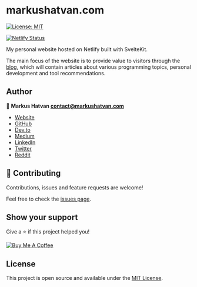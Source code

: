 # markushatvan.com

[![License: MIT](https://img.shields.io/badge/License-MIT-blue.svg)](https://opensource.org/licenses/MIT)

[![Netlify Status](https://api.netlify.com/api/v1/badges/eae4cbc6-27fb-4953-b6d4-e5b9959b8992/deploy-status)](https://app.netlify.com/sites/markushatvan/deploys)

My personal website hosted on Netlify built with SvelteKit.

The main focus of the website is to provide value to visitors through the [blog](https://markushatvan.com/blog), which will contain articles about various programming topics, personal development and tool recommendations.

## Author

👤 **Markus Hatvan <contact@markushatvan.com>**

- [Website](https://markushatvan.com)
- [GitHub](https://github.com/mhatvan)
- [Dev.to](https://dev.to/mhatvan)
- [Medium](https://medium.com/@markushatvan)
- [LinkedIn](https://www.linkedin.com/in/markus-hatvan-b912b91aa/)
- [Twitter](https://twitter.com/HatvanMarkus)
- [Reddit](https://www.reddit.com/user/chimpcmder)

## 🤝 Contributing

Contributions, issues and feature requests are welcome!

Feel free to check the [issues page](https://github.com/mhatvan/markushatvan.com/issues).

## Show your support

Give a ⭐️ if this project helped you!

<!-- <a href="https://www.patreon.com/asdf">
  <img src="https://c5.patreon.com/external/logo/become_a_patron_button@2x.png" width="160">
</a> -->

<a href="https://www.buymeacoffee.com/mhatvan" target="_blank"><img src="https://cdn.buymeacoffee.com/buttons/default-orange.png" alt="Buy Me A Coffee"></a>

## License

This project is open source and available under the [MIT License](LICENSE).
